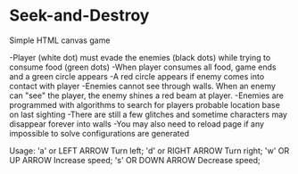 # Seek-and-Destroy
Simple HTML canvas game


-Player (white dot) must evade the enemies (black dots) while trying to consume food (green dots)
-When player consumes all food, game ends and a green circle appears
-A red circle appears if enemy comes into contact with player
-Enemies cannot see through walls. When an enemy can "see" the player, the enemy shines a red beam at player.
-Enemies are programmed with algorithms to search for players probable location base on last sighting
-There are still a few glitches and sometime characters may disappear forever into walls
-You may also need to reload page if any impossible to solve configurations are generated

Usage:
'a' or LEFT ARROW    Turn left;
'd' or RIGHT ARROW   Turn right;
'w' OR UP ARROW      Increase speed;
's' OR DOWN ARROW    Decrease speed;
